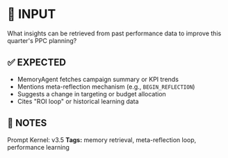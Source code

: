 # 💬 INPUT
What insights can be retrieved from past performance data to improve this quarter's PPC planning?

## ✅ EXPECTED
- MemoryAgent fetches campaign summary or KPI trends
- Mentions meta-reflection mechanism (e.g., `BEGIN_REFLECTION`)
- Suggests a change in targeting or budget allocation
- Cites "ROI loop" or historical learning data

## 🔁 NOTES
Prompt Kernel: v3.5
**Tags:** memory retrieval, meta-reflection loop, performance learning
